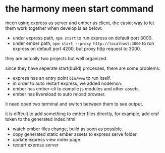 # the harmony meen start command

meen using express as server and ember as client, the easiet way to let them work
together when develop is as below:

- under express path, `npm start` to run express on default port 3000.
- under ember path, `npm start --proxy http://localhost:3000` to run express on default
  port 4200, but proxy http request to 3000.

they are actually two projects but well organized.

since they have seperate start(build) processes, there are some problems.

   * express has an entry point `bin/www` to run itself.
   * in order to auto restart express, we added nodemon.
   * ember has ember-cli to compile js modules and other assets.
   * ember has livereload to auto reload browser.

it need open two terminal and switch between them to see output.

it is diffcult to add something to ember files directly, for example, add crsf token
to the generated index.html.


 - watch ember files change, build as soon as possible.
 - copy generated static ember assets to express serve folder.
 - update express view index page.
 - restart express server